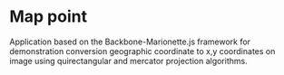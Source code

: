 # Map point

Application based on the Backbone-Marionette.js framework for demonstration conversion geographic coordinate to x,y coordinates on image using
quirectangular and mercator projection algorithms.

